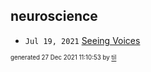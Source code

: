 ## neuroscience


* <code>Jul 19, 2021</code> [Seeing Voices](2021-07-19T15-32-44-seeing-voices.md)

<sup><sub>generated 27 Dec 2021 11:10:53 by <a href='https://github.com/senorprogrammer/til'>til</a></sub></sup>
